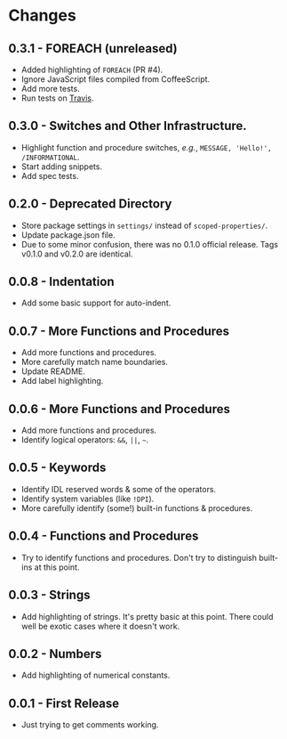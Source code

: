 # Changes

## 0.3.1 - FOREACH (unreleased)

* Added highlighting of `FOREACH` (PR #4).
* Ignore JavaScript files compiled from CoffeeScript.
* Add more tests.
* Run tests on [Travis](https://travis-ci.org/weaverba137/language-idl).

## 0.3.0 - Switches and Other Infrastructure.

* Highlight function and procedure switches, *e.g.*, `MESSAGE, 'Hello!', /INFORMATIONAL`.
* Start adding snippets.
* Add spec tests.

## 0.2.0 - Deprecated Directory

* Store package settings in `settings/` instead of `scoped-properties/`.
* Update package.json file.
* Due to some minor confusion, there was no 0.1.0 official release. Tags v0.1.0 and v0.2.0 are identical.

## 0.0.8 - Indentation

* Add some basic support for auto-indent.

## 0.0.7 - More Functions and Procedures

* Add more functions and procedures.
* More carefully match name boundaries.
* Update README.
* Add label highlighting.

## 0.0.6 - More Functions and Procedures

* Add more functions and procedures.
* Identify logical operators: `&&`, `||`, `~`.

## 0.0.5 - Keywords

* Identify IDL reserved words & some of the operators.
* Identify system variables (like `!DPI`).
* More carefully identify (some!) built-in functions & procedures.

## 0.0.4 - Functions and Procedures

* Try to identify functions and procedures.  Don't try to distinguish
  built-ins at this point.

## 0.0.3 - Strings

* Add highlighting of strings. It's pretty basic at this point.  There could
  well be exotic cases where it doesn't work.

## 0.0.2 - Numbers

* Add highlighting of numerical constants.

## 0.0.1 - First Release

* Just trying to get comments working.
